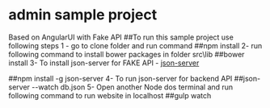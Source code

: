 # admin sample project
Based on AngularUI with Fake API
##To run this sample project use following steps
1 - go to clone folder and run command 
##npm install
2- run following command to install bower packages in folder src\lib
##bower install
3- To install json-server for FAKE API - <a href="https://github.com/typicode/json-server" target="_blank">json-server</a>

##npm install -g json-server
4- To run json-server for backend API
##json-server --watch db.json
5- Open another Node dos terminal and run following command to run website in localhost
##gulp watch

